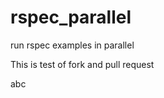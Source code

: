 rspec_parallel
==============

run rspec examples in parallel


This is test of fork and pull request

abc
